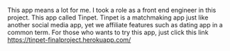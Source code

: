 This app means a lot for me. I took a role as a front end engineer in this project. This app called Tinpet. Tinpet is a matchmaking app just like another social media app, yet we affiliate features such as dating app in a common term. For those who wants to try this app, just click this link https://tinpet-finalproject.herokuapp.com/
